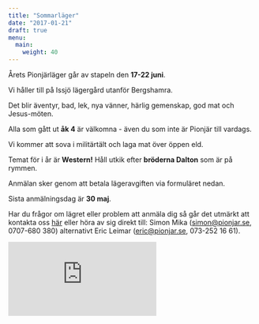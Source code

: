 ```yaml
---
title: "Sommarläger"
date: "2017-01-21"
draft: true
menu:
  main:
    weight: 40
---
```

Årets Pionjärläger går av stapeln den **17-22 juni**.

Vi håller till på Issjö lägergård utanför Bergshamra.

Det blir äventyr, bad, lek, nya vänner, härlig gemenskap, god mat och Jesus-möten.

Alla som gått ut **åk 4** är välkomna - även du som inte är Pionjär till vardags.

Vi kommer att sova i militärtält och laga mat över öppen eld.

Temat för i år är **Western!** Håll utkik efter **bröderna Dalton** som är på rymmen.

Anmälan sker genom att betala lägeravgiften via formuläret nedan.

Sista anmälningsdag är **30 maj**.

Har du frågor om lägret eller problem att anmäla dig så går det utmärkt att kontakta oss [här](/om) eller höra av sig direkt till: Simon Mika ([simon@pionjar.se](mailto:simon@pionjar.se), 0707-680 380) alternativt Eric Leimar ([eric@pionjar.se](mailto:eric@pionjar.se), 073-252 16 61).

<iframe src="https://www.picatic.com/events/widget/101094?utm_source=promotion&utm_medium=widget&utm_campaign=101094&event_title=true&event_image=true&ticket_description=true&width=std" frameborder="0"></iframe>
